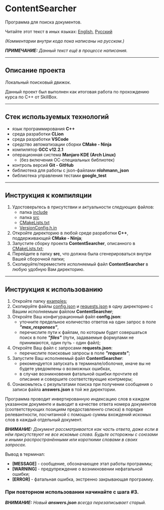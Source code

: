 # ContentSearcher

Программа для поиска документов.

Читайте этот текст в иных языках: [English](README.md), [Русский](README.ru.md)

_(Комментарии внутри кода пока написаны на русском.)_

_**ПРИМЕЧАНИЕ:** Данный текст ещё в процессе написания._

---

## Описание проекта

Локальный поисковый движок.

Данный проект был выполнен как итоговая работа по прохождению курса по C++ от SkillBox.

---

## Стек используемых технологий

- язык программирования **С++**
- среда разработки **CLion**
- среда разработки **VSCode**
- средство автоматизации сборки **CMake - Ninja**
- компилятор **GCC v12.2.1**
- операционная система **Manjaro KDE (Arch Linux)**
	- (без включения ОС-специальных библиотек)
- контроль версий **Git - GitHub**
- библиотека для работы с json-файлами **nlohmann_json**
- библиотека управления тестами **google_test**

---

## Инструкция к компиляции

1. Удостоверьтесь в присутствии и актуальности следующих файлов:
	- папка [include](include)
	- папка [src](src)
	- [CMakeLists.txt](CMakeLists.txt)
	- [VersionConfig.h.in](VersionConfig.h.in)
2. Откройте директорию в любой среде разработки **С++**, поддерживающей **CMake - Ninja**;
3. Запустите сборку проекта **ContentSearcher**, описанного в [CMakeLists.txt](CMakeLists.txt);
4. Перейдите в папку **src**, что должна была сгенерироваться внутри Вашей сборочной папки;
5. Скопируйте/переместите исполняемый файл **ContentSearcher** в любую удобную Вам директорию.

---

## Инструкция к использованию

1. Откройте папку [examples](examples);
2. Скопируйте файлы [config.json](examples/config.json) и [requests.json](examples/requests.json) в одну директорию с Вашим исполняемым файлом **ContentSearcher**;
3. Откройте Ваш конфигурационный файл **config.json**:
	- уточните предельное количество ответов на один запрос в поле **_"max_responses"_**,
	- перечислите пути к файлам, по которым будет совершаться поиск в поле **_"files"_** (пути, задаваемые формулами не принимаются, один путь - один файл);
4. Откройте Ваш файл с запросами **requests.json**:
	- перечислите поисковые запросы в поле **_"requests"_**;
5. Запустите Ваш исполняемый файл **ContentSearcher**:
	- рекомендуется запускать в терминале/оболочке, иначе вы не будете уведомлены о возможных ошибках,
	- в случае возникновения фатальной ошибки прочтите её описание и совершите соответствующие контрмеры;
6. Ознакомьтесь с результатами поиска при получении сообщения о записи файла **answers.json** в той же директории.

Программа проводит инвертированную индексацию слов в каждом указанном документе и выводит в качестве ответа номера документов (соответствующих позициям предоставленнго списка) в порядке релевантности, посчитанной с помощью суммы вхождений искомых слов в каждый отдельный документ. 

_**ВНИМАНИЕ:** Документ рассматривается как часть ответа, даже если в нём присутствуют не все искомые слова. Будьте осторожны с союзами и иными распространёнными или короткими словами в своих запросах._

Вывод в терминал:
- **[MESSAGE]** - сообщение, обозначающее этап работы программы;
- **[WARNING]** - предупреждение о возникновении нефатальной ошибки;
- **[ERROR]** - фатальная ошибка, экстренно закрывающая программу.

### При повторном использовании начинайте с шага #3.

_**ВНИМАНИЕ:** Новый **answers.json** всегда перезаписывает старый._
